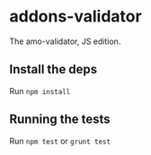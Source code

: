 # addons-validator
The amo-validator, JS edition.

## Install the deps

Run `npm install`

## Running the tests

Run `npm test` or `grunt test`
